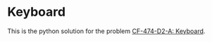 # Keyboard
This is the python solution for the problem [CF-474-D2-A: Keyboard](https://codeforces.com/contest/474/problem/A).
